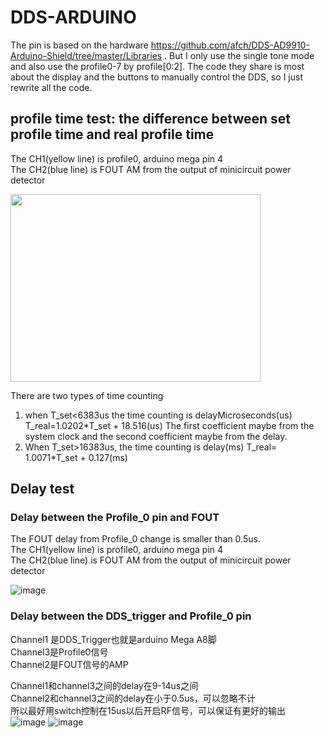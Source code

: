 # DDS-ARDUINO
The pin is based on the hardware https://github.com/afch/DDS-AD9910-Arduino-Shield/tree/master/Libraries .
But I only use the single tone mode and also use the profile0-7 by profile[0:2].
The code they share is most about the display and the buttons to manually control the DDS, so I just rewrite all the code.
## profile time test: the difference between set profile time and real profile time

The CH1(yellow line) is profile0, arduino mega pin 4  
The CH2(blue line) is FOUT AM from the output of minicircuit power detector  

<img width="400" height="300" src="https://user-images.githubusercontent.com/39110126/134914087-31b6bee1-1f9e-481c-8c7d-2ab932efcbe8.png">

There are two types of time counting
1. when T_set<6383us the time counting is delayMicroseconds(us)
T_real=1.0202*T_set + 18.516(us)
The first coefficient maybe from the system clock and the second coefficient maybe from the delay.
2. When T_set>16383us, the time counting is delay(ms)
T_real= 1.0071*T_set + 0.127(ms)

## Delay test

### Delay between the Profile_0 pin and FOUT
The FOUT delay from Profile_0 change is smaller than 0.5us.  
The CH1(yellow line) is profile0, arduino mega pin 4  
The CH2(blue line) is FOUT AM from the output of minicircuit power detector 

![image](https://user-images.githubusercontent.com/39110126/134915241-a7110b08-5d69-41ec-b0a8-64f3f2b3328a.png)

### Delay between the DDS_trigger and Profile_0 pin
Channel1 是DDS_Trigger也就是arduino Mega A8脚  
Channel3是Profile0信号  
Channel2是FOUT信号的AMP  

Channel1和channel3之间的delay在9-14us之间  
Channel2和channel3之间的delay在小于0.5us，可以忽略不计  
所以最好用switch控制在15us以后开启RF信号，可以保证有更好的输出  
![image](https://user-images.githubusercontent.com/39110126/134915860-c5fd5ed2-28d2-4823-9057-b69b65fdd74a.png)
![image](https://user-images.githubusercontent.com/39110126/134915728-1bdd1d55-d368-44e1-adc8-843bd06bfaaf.png)
